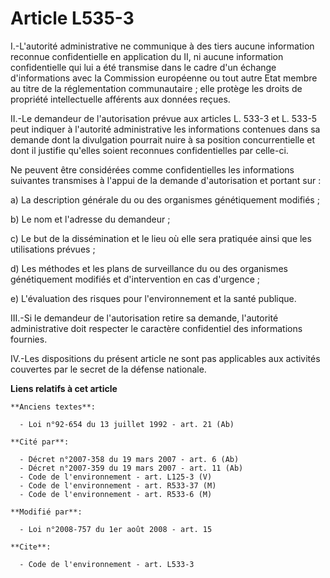 # Article L535-3

I.-L'autorité administrative ne communique à des tiers aucune information reconnue confidentielle en application du II, ni
aucune information confidentielle qui lui a été transmise dans le cadre d'un échange d'informations avec la Commission
européenne ou tout autre Etat membre au titre de la réglementation communautaire ; elle protège les droits de propriété
intellectuelle afférents aux données reçues. 

II.-Le demandeur de l'autorisation prévue aux articles L. 533-3 et L. 533-5 peut indiquer à l'autorité administrative les
informations contenues dans sa demande dont la divulgation pourrait nuire à sa position concurrentielle et dont il justifie
qu'elles soient reconnues confidentielles par celle-ci. 

Ne peuvent être considérées comme confidentielles les informations suivantes transmises à l'appui de la demande
d'autorisation et portant sur : 

a) La description générale du ou des organismes génétiquement modifiés ; 

b) Le nom et l'adresse du demandeur ; 

c) Le but de la dissémination et le lieu où elle sera pratiquée ainsi que les utilisations prévues ; 

d) Les méthodes et les plans de surveillance du ou des organismes génétiquement modifiés et d'intervention en cas
d'urgence ; 

e) L'évaluation des risques pour l'environnement et la santé publique. 

III.-Si le demandeur de l'autorisation retire sa demande, l'autorité administrative doit respecter le caractère confidentiel
des informations fournies. 

IV.-Les dispositions du présent article ne sont pas applicables aux activités couvertes par le secret de la défense
nationale.

**Liens relatifs à cet article**

	**Anciens textes**:

	  - Loi n°92-654 du 13 juillet 1992 - art. 21 (Ab)

	**Cité par**:

	  - Décret n°2007-358 du 19 mars 2007 - art. 6 (Ab)
	  - Décret n°2007-359 du 19 mars 2007 - art. 11 (Ab)
	  - Code de l'environnement - art. L125-3 (V)
	  - Code de l'environnement - art. R533-37 (M)
	  - Code de l'environnement - art. R533-6 (M)

	**Modifié par**:

	  - Loi n°2008-757 du 1er août 2008 - art. 15

	**Cite**:

	  - Code de l'environnement - art. L533-3
